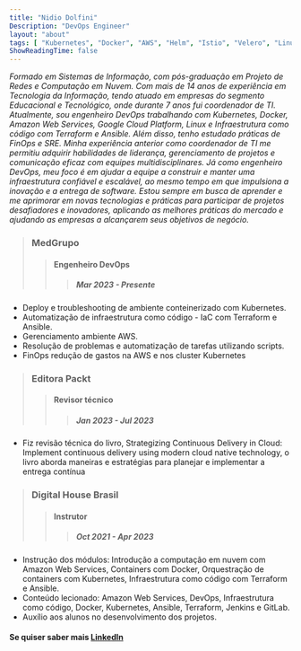 ```yaml
---
title: "Nidio Dolfini"
Description: "DevOps Engineer"
layout: "about"
tags: [ "Kubernetes", "Docker", "AWS", "Helm", "Istio", "Velero", "Linux", "CI/CD", "Ansible", "Terraform", "Grafana", "Prometheus", "FinOps" , "GitHub"]
ShowReadingTime: false
---
```


*Formado em Sistemas de Informação, com pós-graduação em Projeto de Redes e Computação em Nuvem. Com mais de 14 anos de experiência em Tecnologia da Informação, tendo atuado em empresas do segmento Educacional e Tecnológico, onde durante 7 anos fui coordenador de TI.
Atualmente, sou engenheiro DevOps trabalhando com Kubernetes, Docker, Amazon Web Services, Google Cloud Platform, Linux e Infraestrutura como código com Terraform e Ansible. Além disso, tenho estudado práticas de FinOps e SRE.
Minha experiência anterior como coordenador de TI me permitiu adquirir habilidades de liderança, gerenciamento de projetos e comunicação eficaz com equipes multidisciplinares. Já como engenheiro DevOps, meu foco é em ajudar a equipe a construir e manter uma infraestrutura confiável e escalável, ao mesmo tempo em que impulsiona a inovação e a entrega de software.
Estou sempre em busca de aprender e me aprimorar em novas tecnologias e práticas para participar de projetos desafiadores e inovadores, aplicando as melhores práticas do mercado e ajudando as empresas a alcançarem seus objetivos de negócio.*

> ### MedGrupo
>>
>>#### Engenheiro DevOps
>>>
>>>##### Mar 2023 - Presente

- Deploy e troubleshooting de ambiente conteinerizado com Kubernetes.
- Automatização de infraestrutura como código - IaC com Terraform e Ansible.
- Gerenciamento ambiente AWS.
- Resolução de problemas e automatização de tarefas utilizando scripts.
- FinOps redução de gastos na AWS e nos cluster Kubernetes

> ### Editora Packt
>>
>>#### Revisor técnico
>>>
>>>##### Jan 2023 - Jul 2023

- Fiz revisão técnica do livro, Strategizing Continuous Delivery in Cloud: Implement continuous delivery using modern cloud native technology, o livro aborda maneiras e estratégias para planejar e implementar a entrega contínua

> ### Digital House Brasil
>>
>>#### Instrutor
>>>
>>>##### Oct 2021 - Apr 2023

- Instrução dos módulos: Introdução a computação em nuvem com Amazon Web Services, Containers com Docker, Orquestração de containers com Kubernetes, Infraestrutura como código com Terraform e Ansible.
- Conteúdo lecionado: Amazon Web Services, DevOps, Infraestrutura como código, Docker, Kubernetes, Ansible, Terraform, Jenkins e GitLab.
- Auxílio aos alunos no desenvolvimento dos projetos.

#### Se quiser saber mais [LinkedIn](https://www.linkedin.com/in/nidiodolfini/)
